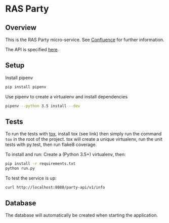 # RAS Party

## Overview
This is the RAS Party micro-service. See [Confluence] for further information.

The API is specified [here](./API.md).

## Setup
Install pipenv
```bash
pip install pipenv
```

Use pipenv to create a virtualenv and install dependencies
```bash
pipenv --python 3.5 install --dev
```

## Tests
To run the tests with [tox], install tox (see link) then simply run the command `tox` in the root of the project.
tox will create a unique virtualenv, run the unit tests with py.test, then run flake8 coverage.

To install and run: Create a (Python 3.5+) virtualenv, then:
``` bash
pip install -r requirements.txt
python run.py
```

To test the service is up:

```
curl http://localhost:8080/party-api/v1/info
```

## Database

The database will automatically be created when starting the application.


[Confluence]: https://digitaleq.atlassian.net/wiki/display/RASB/Party
[tox]: https://tox.readthedocs.io/en/latest/
